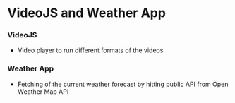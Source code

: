 
# VideoJS and Weather App

### VideoJS
- Video player to run different formats of the videos.

### Weather App
- Fetching of the current weather forecast by hitting public API from 
    Open Weather Map API
